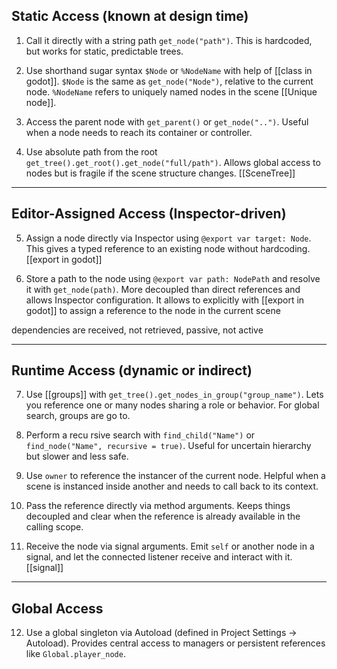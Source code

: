 ## Static Access (known at design time)

1. Call it directly with a string path `get_node("path")`. This is hardcoded, but works for static, predictable trees.

2. Use shorthand sugar syntax `$Node` or `%NodeName` with help of [[class in godot]]. `$Node` is the same as `get_node("Node")`, relative to the current node. `%NodeName` refers to uniquely named nodes in the scene [[Unique node]].

3. Access the parent node with `get_parent()` or `get_node("..")`. Useful when a node needs to reach its container or controller.

4. Use absolute path from the root `get_tree().get_root().get_node("full/path")`. Allows global access to nodes but is fragile if the scene structure changes. [[SceneTree]]

---

## Editor-Assigned Access (Inspector-driven)

5. Assign a node directly via Inspector using `@export var target: Node`. This gives a typed reference to an existing node without hardcoding. [[export in godot]]

6. Store a path to the node using `@export var path: NodePath` and resolve it with `get_node(path)`. More decoupled than direct references and allows Inspector configuration. It allows to explicitly with [[export in godot]] to assign a reference to the node in the current scene

dependencies are received, not retrieved, passive, not active

---

## Runtime Access (dynamic or indirect)

7. Use [[groups]] with `get_tree().get_nodes_in_group("group_name")`. Lets you reference one or many nodes sharing a role or behavior. For global search, groups are go to.

8. Perform a recu   rsive search with `find_child("Name")` or `find_node("Name", recursive = true)`. Useful for uncertain hierarchy but slower and less safe.

9. Use `owner` to reference the instancer of the current node. Helpful when a scene is instanced inside another and needs to call back to its context.

10. Pass the reference directly via method arguments. Keeps things decoupled and clear when the reference is already available in the calling scope.

11. Receive the node via signal arguments. Emit `self` or another node in a signal, and let the connected listener receive and interact with it. [[signal]]

---

## Global Access

12. Use a global singleton via Autoload (defined in Project Settings → Autoload). Provides central access to managers or persistent references like `Global.player_node`.
